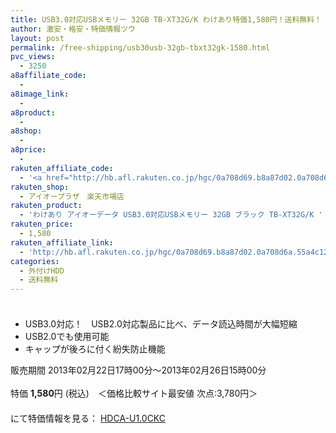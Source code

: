 ```yaml
---
title: USB3.0対応USBメモリー 32GB TB-XT32G/K わけあり特価1,580円！送料無料！
author: 激安・格安・特価情報ツウ
layout: post
permalink: /free-shipping/usb30usb-32gb-tbxt32gk-1580.html
pvc_views:
  - 3250
a8affiliate_code:
  - 
a8image_link:
  - 
a8product:
  - 
a8shop:
  - 
a8price:
  - 
rakuten_affiliate_code:
  - '<a href="http://hb.afl.rakuten.co.jp/hgc/0a708d69.b8a87d02.0a708d6a.55a4c12c/?pc=http%3a%2f%2fitem.rakuten.co.jp%2fioplaza%2f36-tbxt32gk-002%2f%3fscid%3daf_link_img&amp;m=http%3a%2f%2fm.rakuten.co.jp%2fioplaza%2fi%2f10237004%2f" target="_blank"><img src ="http://hbb.afl.rakuten.co.jp/hgb/?pc=http%3a%2f%2fthumbnail.image.rakuten.co.jp%2f%400_mall%2fioplaza%2fcabinet%2fopen11%2f10-tbxt32gk-001.jpg%3f_ex%3d128x128&amp;m=http%3a%2f%2fthumbnail.image.rakuten.co.jp%2f%400_mall%2fioplaza%2fcabinet%2fopen11%2f10-tbxt32gk-001.jpg%3f_ex%3d80x80" border="0"></a>'
rakuten_shop:
  - アイオープラザ　楽天市場店
rakuten_product:
  - 'わけあり アイオーデータ USB3.0対応USBメモリー 32GB ブラック TB-XT32G/K '
rakuten_price:
  - 1,580
rakuten_affiliate_link:
  - 'http://hb.afl.rakuten.co.jp/hgc/0a708d69.b8a87d02.0a708d6a.55a4c12c/?pc=http%3a%2f%2fitem.rakuten.co.jp%2fioplaza%2f36-tbxt32gk-002%2f%3fscid%3daf_link_img&amp;m=http%3a%2f%2fm.rakuten.co.jp%2fioplaza%2fi%2f10237004%2f'
categories:
  - 外付けHDD
  - 送料無料
---
```

### 

<div class="img-bg2 img_L">
  <a href="http://hb.afl.rakuten.co.jp/hgc/0a708d69.b8a87d02.0a708d6a.55a4c12c/?pc=http%3a%2f%2fitem.rakuten.co.jp%2fioplaza%2f36-tbxt32gk-002%2f%3fscid%3daf_link_img&m=http%3a%2f%2fm.rakuten.co.jp%2fioplaza%2fi%2f10237004%2f" target="_blank"><img src="http://hbb.afl.rakuten.co.jp/hgb/?pc=http%3a%2f%2fthumbnail.image.rakuten.co.jp%2f%400_mall%2fioplaza%2fcabinet%2fopen11%2f10-tbxt32gk-001.jpg%3f_ex%3d128x128&m=http%3a%2f%2fthumbnail.image.rakuten.co.jp%2f%400_mall%2fioplaza%2fcabinet%2fopen11%2f10-tbxt32gk-001.jpg%3f_ex%3d80x80" border="0" title="" alt="" /></a>
</div>

<!--more-->

  * USB3.0対応！　USB2.0対応製品に比べ、データ読込時間が大幅短縮
  * USB2.0でも使用可能
  * キャップが後ろに付く紛失防止機能

販売期間 2013年02月22日17時00分～2013年02月26日15時00分  
<br clear="all" />特価 <span class="tokka-price"><strong>1,580</strong></span>円 (税込)　＜価格比較サイト最安値 次点:3,780円＞  
　　  
にて特価情報を見る： <a href="http://hb.afl.rakuten.co.jp/hgc/0a708d69.b8a87d02.0a708d6a.55a4c12c/?pc=http%3a%2f%2fitem.rakuten.co.jp%2fioplaza%2f36-tbxt32gk-002%2f%3fscid%3daf_link_img&m=http%3a%2f%2fm.rakuten.co.jp%2fioplaza%2fi%2f10237004%2f" target="_blank"><span class="fs150p">HDCA-U1.0CKC</span></a>